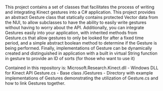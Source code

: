 This project contains a set of classes that facilitates the process of writing and integrating Kinect gestures into a C# application.
This project provides an abstract Gesture class that statically contains protected Vector data from the NUI, to allow subclasses to have the ability to easily write gestures without having to worry about the API. Additionally, you can integrate Gestures easily into your application, with inherited methods from Gesture.cs that allow gestures to only be looked for after a fixed time period, and a simple abstract boolean method to determine if the Gesture is being performed. Finally, implementations of Gesture can be dynamically created and distinguished in application with a built in virtual String function in gesture to provide an ID of sorts (for those who want to use it) 

Contained in this repository is:
Microsoft.Research.Kinect.dll	- Windows DLL for Kinect API
Gesture.cs - Base class
/Gestures - Directory with example implementations of Gestures demonstrating the utilization of Gesture.cs and how to link Gestures together.
